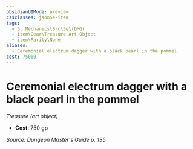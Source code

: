 ```yaml
---
obsidianUIMode: preview
cssclasses: json5e-item
tags:
  - 5. Mechanics\Src\5e\(DMG)
  - item\Gear\Treasure Art Object
  - item\Rarity\None
aliases:
  - Ceremonial electrum dagger with a black pearl in the pommel
cost: 75000
---
```

# Ceremonial electrum dagger with a black pearl in the pommel
*Treasure (art object)*  

- **Cost**: 750 gp

*Source: Dungeon Master's Guide p. 135*
